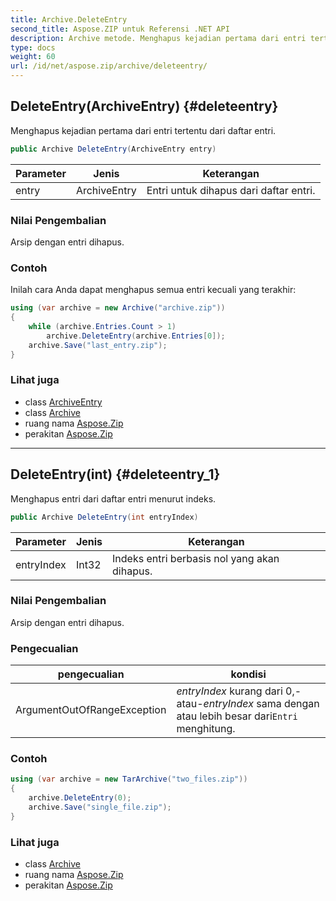 ```yaml
---
title: Archive.DeleteEntry
second_title: Aspose.ZIP untuk Referensi .NET API
description: Archive metode. Menghapus kejadian pertama dari entri tertentu dari daftar entri.
type: docs
weight: 60
url: /id/net/aspose.zip/archive/deleteentry/
---
```

## DeleteEntry(ArchiveEntry) {#deleteentry}

Menghapus kejadian pertama dari entri tertentu dari daftar entri.

```csharp
public Archive DeleteEntry(ArchiveEntry entry)
```

| Parameter | Jenis | Keterangan |
| --- | --- | --- |
| entry | ArchiveEntry | Entri untuk dihapus dari daftar entri. |

### Nilai Pengembalian

Arsip dengan entri dihapus.

### Contoh

Inilah cara Anda dapat menghapus semua entri kecuali yang terakhir:

```csharp
using (var archive = new Archive("archive.zip"))
{
    while (archive.Entries.Count > 1)
        archive.DeleteEntry(archive.Entries[0]);
    archive.Save("last_entry.zip");
}
```

### Lihat juga

* class [ArchiveEntry](../../archiveentry/)
* class [Archive](../)
* ruang nama [Aspose.Zip](../../archive/)
* perakitan [Aspose.Zip](../../../)

---

## DeleteEntry(int) {#deleteentry_1}

Menghapus entri dari daftar entri menurut indeks.

```csharp
public Archive DeleteEntry(int entryIndex)
```

| Parameter | Jenis | Keterangan |
| --- | --- | --- |
| entryIndex | Int32 | Indeks entri berbasis nol yang akan dihapus. |

### Nilai Pengembalian

Arsip dengan entri dihapus.

### Pengecualian

| pengecualian | kondisi |
| --- | --- |
| ArgumentOutOfRangeException | *entryIndex* kurang dari 0,-atau-*entryIndex* sama dengan atau lebih besar dari`Entri` menghitung. |

### Contoh

```csharp
using (var archive = new TarArchive("two_files.zip"))
{
    archive.DeleteEntry(0);
    archive.Save("single_file.zip");
}
```

### Lihat juga

* class [Archive](../)
* ruang nama [Aspose.Zip](../../archive/)
* perakitan [Aspose.Zip](../../../)


